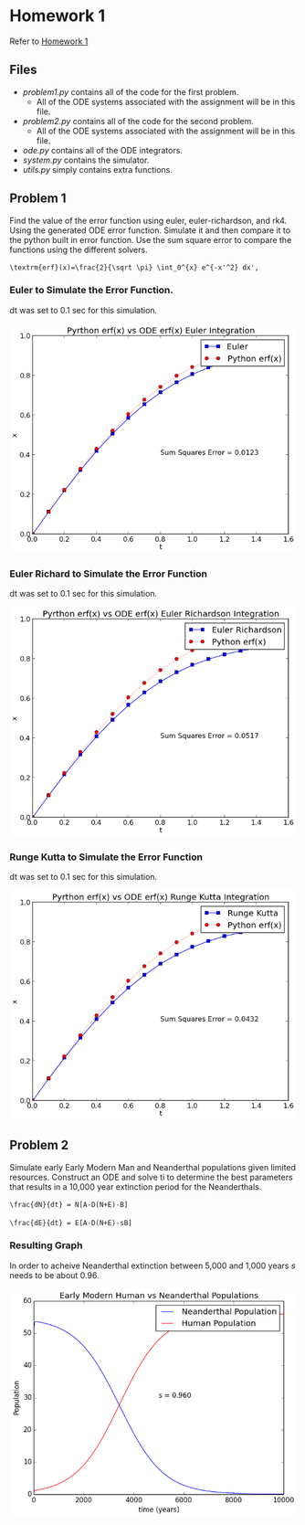 # Homework 1
Refer to [Homework 1](http://wiki.cs.umt.edu/classes/cs477/index.php/Homework_1 "homework 1") 

## Files
  - _problem1.py_ contains all of the code for the first problem.
    - All of the ODE systems associated with the assignment will be in this file. 
  - _problem2.py_ contains all of the code for the second problem. 
    - All of the ODE systems associated with the assignment will be in this file. 
  - _ode.py_ contains all of the ODE integrators.
  - _system.py_ contains the simulator. 
  - _utils.py_ simply contains extra functions. 

## Problem 1
Find the value of the error function using euler, euler-richardson, and rk4. Using the generated ODE error function. Simulate it and then compare it to the python built in error function. Use the sum square error to compare the functions using the different solvers. 

    \textrm{erf}(x)=\frac{2}{\sqrt \pi} \int_0^{x} e^{-x'^2} dx',

### Euler to Simulate the Error Function. 
dt was set to 0.1 sec for this simulation.

![Solved using the Euler integrator.](./erf_euler.png)

### Euler Richard to Simulate the Error Function
dt was set to 0.1 sec for this simulation.

![Solved using the Euler-Richardson integrator.](./erf_euler-richardson.png)

### Runge Kutta to Simulate the Error Function
dt was set to 0.1 sec for this simulation.

![Solved using the Runge Kutta integrator.](./erf_rk4.png)

## Problem 2
Simulate early Early Modern Man and Neanderthal populations given limited resources. Construct an ODE and solve ti to determine the best parameters that results in a 10,000 year extinction period for the Neanderthals.

    \frac{dN}{dt} = N[A-D(N+E)-B]

    \frac{dE}{dt} = E[A-D(N+E)-sB]

### Resulting Graph
In order to acheive Neanderthal extinction between 5,000 and 1,000 years _s_ needs to be about 0.96.

![Extinction is eacheived within 5,000 to 10,000 years when _s_ is about 0.96](./nea-emm-competition.png)



